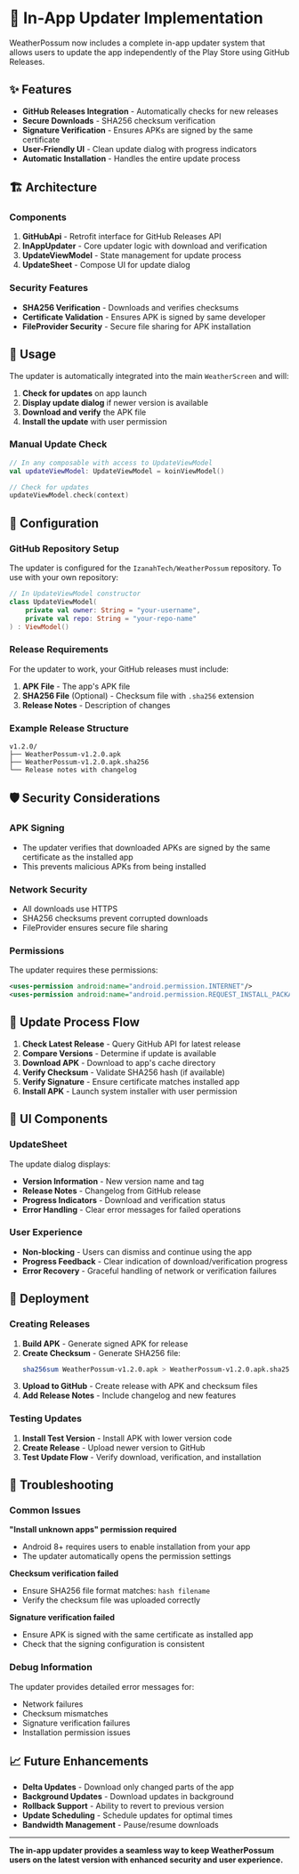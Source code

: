 # 🔄 In-App Updater Implementation

WeatherPossum now includes a complete in-app updater system that allows users to update the app independently of the Play Store using GitHub Releases.

## ✨ Features

- **GitHub Releases Integration** - Automatically checks for new releases
- **Secure Downloads** - SHA256 checksum verification
- **Signature Verification** - Ensures APKs are signed by the same certificate
- **User-Friendly UI** - Clean update dialog with progress indicators
- **Automatic Installation** - Handles the entire update process

## 🏗️ Architecture

### Components

1. **GitHubApi** - Retrofit interface for GitHub Releases API
2. **InAppUpdater** - Core updater logic with download and verification
3. **UpdateViewModel** - State management for update process
4. **UpdateSheet** - Compose UI for update dialog

### Security Features

- **SHA256 Verification** - Downloads and verifies checksums
- **Certificate Validation** - Ensures APK is signed by same developer
- **FileProvider Security** - Secure file sharing for APK installation

## 📱 Usage

The updater is automatically integrated into the main `WeatherScreen` and will:

1. **Check for updates** on app launch
2. **Display update dialog** if newer version is available
3. **Download and verify** the APK file
4. **Install the update** with user permission

### Manual Update Check

```kotlin
// In any composable with access to UpdateViewModel
val updateViewModel: UpdateViewModel = koinViewModel()

// Check for updates
updateViewModel.check(context)
```

## 🔧 Configuration

### GitHub Repository Setup

The updater is configured for the `IzanahTech/WeatherPossum` repository. To use with your own repository:

```kotlin
// In UpdateViewModel constructor
class UpdateViewModel(
    private val owner: String = "your-username",
    private val repo: String = "your-repo-name"
) : ViewModel()
```

### Release Requirements

For the updater to work, your GitHub releases must include:

1. **APK File** - The app's APK file
2. **SHA256 File** (Optional) - Checksum file with `.sha256` extension
3. **Release Notes** - Description of changes

### Example Release Structure

```
v1.2.0/
├── WeatherPossum-v1.2.0.apk
├── WeatherPossum-v1.2.0.apk.sha256
└── Release notes with changelog
```

## 🛡️ Security Considerations

### APK Signing

- The updater verifies that downloaded APKs are signed by the same certificate as the installed app
- This prevents malicious APKs from being installed

### Network Security

- All downloads use HTTPS
- SHA256 checksums prevent corrupted downloads
- FileProvider ensures secure file sharing

### Permissions

The updater requires these permissions:

```xml
<uses-permission android:name="android.permission.INTERNET"/>
<uses-permission android:name="android.permission.REQUEST_INSTALL_PACKAGES"/>
```

## 🔄 Update Process Flow

1. **Check Latest Release** - Query GitHub API for latest release
2. **Compare Versions** - Determine if update is available
3. **Download APK** - Download to app's cache directory
4. **Verify Checksum** - Validate SHA256 hash (if available)
5. **Verify Signature** - Ensure certificate matches installed app
6. **Install APK** - Launch system installer with user permission

## 🎨 UI Components

### UpdateSheet

The update dialog displays:
- **Version Information** - New version name and tag
- **Release Notes** - Changelog from GitHub release
- **Progress Indicators** - Download and verification status
- **Error Handling** - Clear error messages for failed operations

### User Experience

- **Non-blocking** - Users can dismiss and continue using the app
- **Progress Feedback** - Clear indication of download/verification progress
- **Error Recovery** - Graceful handling of network or verification failures

## 🚀 Deployment

### Creating Releases

1. **Build APK** - Generate signed APK for release
2. **Create Checksum** - Generate SHA256 file:
   ```bash
   sha256sum WeatherPossum-v1.2.0.apk > WeatherPossum-v1.2.0.apk.sha256
   ```
3. **Upload to GitHub** - Create release with APK and checksum files
4. **Add Release Notes** - Include changelog and new features

### Testing Updates

1. **Install Test Version** - Install APK with lower version code
2. **Create Release** - Upload newer version to GitHub
3. **Test Update Flow** - Verify download, verification, and installation

## 🔧 Troubleshooting

### Common Issues

**"Install unknown apps" permission required**
- Android 8+ requires users to enable installation from your app
- The updater automatically opens the permission settings

**Checksum verification failed**
- Ensure SHA256 file format matches: `hash filename`
- Verify the checksum file was uploaded correctly

**Signature verification failed**
- Ensure APK is signed with the same certificate as installed app
- Check that the signing configuration is consistent

### Debug Information

The updater provides detailed error messages for:
- Network failures
- Checksum mismatches
- Signature verification failures
- Installation permission issues

## 📈 Future Enhancements

- **Delta Updates** - Download only changed parts of the app
- **Background Updates** - Download updates in background
- **Rollback Support** - Ability to revert to previous version
- **Update Scheduling** - Schedule updates for optimal times
- **Bandwidth Management** - Pause/resume downloads

---

**The in-app updater provides a seamless way to keep WeatherPossum users on the latest version with enhanced security and user experience.**
